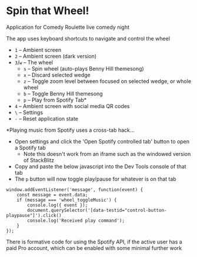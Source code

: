 # Spin that Wheel!

Application for Comedy Roulette live comedy night

The app uses keyboard shortcuts to navigate and control the wheel
 - `1` – Ambient screen
 - `2` – Ambient screen (dark version)
 - `3`/`w` – The wheel
   - `s` – Spin wheel (auto-plays Benny Hill themesong)
   - `x` – Discard selected wedge
   - `z` – Toggle zoom level between focused on selected wedge, or whole wheel
   - `b` – Toggle Benny Hill themesong
   - `p` – Play from Spotify Tab*
 - `4` – Ambient screen with social media QR codes
 - `\` – Settings
 - `-` – Reset application state

*Playing music from Spotify uses a cross-tab hack...

 - Open settings and click the 'Open Spotify controlled tab' button to open a Spotify tab
   - Note this doesn't work from an iframe such as the windowed version of StackBlitz
 - Copy and paste the below javascript into the Dev Tools console of that tab
 - The `p` button will now toggle play/pause for whatever is on that tab

```
window.addEventListener('message', function(event) {
    const message = event.data;
    if (message === 'wheel_toggleMusic') {
        console.log({ event });
        document.querySelector('[data-testid="control-button-playpause"]').click()
        console.log('Received play command');
    }
});
```

There is formative code for using the Spotify API, if the active user has a paid Pro account, which can be enabled with some minimal further work
